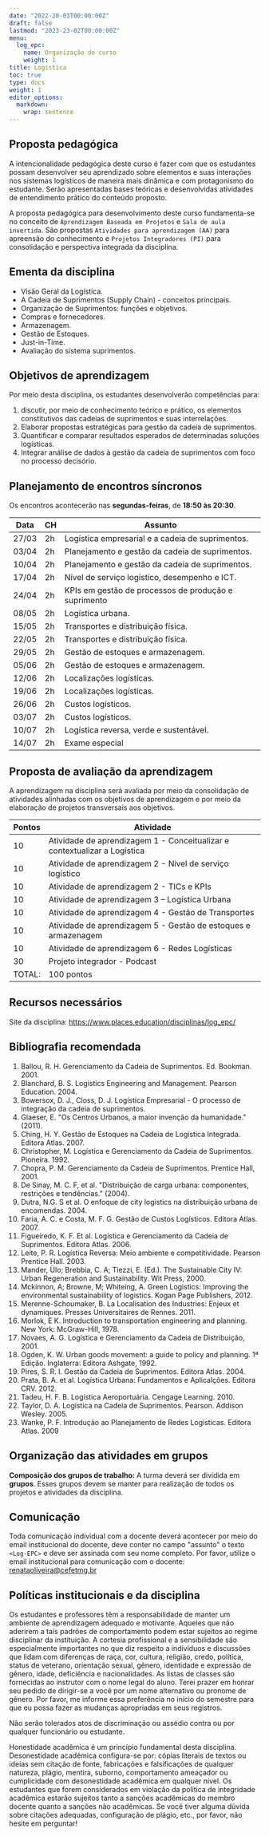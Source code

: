 ```yaml
---
date: "2022-28-03T00:00:00Z"
draft: false
lastmod: "2023-23-02T00:00:00Z"
menu:
  log_epc:
    name: Organização do curso
    weight: 1
title: Logística
toc: true
type: docs
weight: 1
editor_options: 
  markdown: 
    wrap: sentence
---
```


## Proposta pedagógica

A intencionalidade pedagógica deste curso é fazer com que os estudantes possam desenvolver seu aprendizado sobre elementos e suas interações nos sistemas logísticos de maneira mais dinâmica e com protagonismo do estudante. Serão apresentadas bases teóricas e desenvolvidas atividades de entendimento prático do conteúdo proposto.

A proposta pedagógica para desenvolvimento deste curso fundamenta-se no conceito de `Aprendizagem Baseada em Projetos` e `Sala de aula invertida`. São propostas `Atividades para aprendizagem (AA)` para apreensão do conhecimento e `Projetos Integradores (PI)` para consolidação e perspectiva integrada da disciplina. 

## Ementa da disciplina

- Visão Geral da Logística.   
- A Cadeia de Suprimentos (Supply Chain) - conceitos principais.   
- Organização de Suprimentos: funções e objetivos.   
- Compras e fornecedores.   
- Armazenagem.   
- Gestão de Estoques.   
- Just-in-Time.   
- Avaliação do sistema suprimentos.  

## Objetivos de aprendizagem

Por meio desta disciplina, os estudantes desenvolverão competências para:

1.  discutir, por meio de conhecimento teórico e prático, os elementos constitutivos das cadeias de suprimentos e suas interrelações.
2.  Elaborar propostas estratégicas para gestão da cadeia de suprimentos.
3.  Quantificar e comparar resultados esperados de determinadas soluções logísticas.
4.  Integrar análise de dados à gestão da cadeia de suprimentos com foco no processo decisório.


## Planejamento de encontros síncronos

Os encontros acontecerão nas **segundas-feiras**, de **18:50 às 20:30**. 

| **Data**           | **CH** | **Assunto** |
|--------------------|--------|-------------|
| 27/03              |2h|Logística empresarial e a cadeia de suprimentos. 
| 03/04             |2h|Planejamento e gestão da cadeia de suprimentos.
| 10/04              |2h|Planejamento e gestão da cadeia de suprimentos.   
| 17/04              |2h|Nível de serviço logístico, desempenho e ICT.
| 24/04              |2h|KPIs em gestão de processos de produção e suprimento
| 08/05              |2h|Logística urbana.
| 15/05              |2h|Transportes e distribuição física.
| 22/05              |2h|Transportes e distribuição física.
| 29/05              |2h|Gestão de estoques e armazenagem.
| 05/06              |2h|Gestão de estoques e armazenagem.
| 12/06              |2h|Localizações logísticas.
| 19/06              |2h|Localizações logísticas.
| 26/06              |2h|Custos logísticos.
| 03/07              |2h|Custos logísticos.
| 10/07              |2h|Logística reversa, verde e sustentável.
| 14/07              |2h|Exame especial


## Proposta de avaliação da aprendizagem
A aprendizagem na disciplina será avaliada por meio da consolidação de atividades alinhadas com os objetivos de aprendizagem e por meio da elaboração de projetos transversais aos objetivos. 

Pontos|	Atividade
------|------------
10|  Atividade de aprendizagem 1 - Conceitualizar e contextualizar a Logística
10|  Atividade de aprendizagem 2 - Nivel de serviço logístico
10|  Atividade de aprendizagem 2 - TICs e KPIs
10|  Atividade de aprendizagem 3 – Logística Urbana
10|  Atividade de aprendizagem 4 - Gestão de Transportes
10|  Atividade de aprendizagem 5 - Gestão de estoques e armazenagem
10|  Atividade de aprendizagem 6 - Redes Logísticas
30|  Projeto integrador - Podcast
TOTAL:| 	100 pontos

## Recursos necessários

Site da disciplina: https://www.places.education/disciplinas/log_epc/

## Bibliografia recomendada

1.	Ballou, R. H. Gerenciamento da Cadeia de Suprimentos. Ed. Bookman. 2001.
2.	Blanchard, B. S. Logistics Engineering and Management. Pearson Education. 2004. 
3.	Bowersox, D. J., Closs, D. J. Logística Empresarial - O processo de integração da cadeia de suprimentos.
4.	Glaeser, E. "Os Centros Urbanos, a maior invenção da humanidade." (2011).
5.	Ching, H. Y. Gestão de Estoques na Cadeia de Logística Integrada. Editora Atlas. 2007.
6.	Christopher, M. Logística e Gerenciamento da Cadeia de Suprimentos. Pioneira. 1992.
7.	Chopra, P. M. Gerenciamento da Cadeia de Suprimentos. Prentice Hall, 2001.
8.	De Sinay, M. C. F, et al. "Distribuição de carga urbana: componentes, restrições e tendências." (2004).
9.	Dutra, N.G. S et al. O enfoque de city logistics na distribuição urbana de encomendas. 2004.
10.	Faria, A. C. e Costa, M. F. G.  Gestão de Custos Logísticos. Editora Atlas. 2007.
11.	Figueiredo, K. F. Et al. Logística e Gerenciamento da Cadeia de Suprimentos.  Editora Atlas. 2006.
12.	Leite, P. R. Logística Reversa: Meio ambiente e competitividade. Pearson Prentice Hall. 2003.
13.	Mander, Ülo; Brebbia, C. A; Tiezzi, E. (Ed.). The Sustainable City IV: Urban Regeneration and Sustainability. Wit Press, 2000.
14.	Mckinnon, A; Browne, M; Whiteing, A. Green Logistics: Improving the environmental sustainability of logistics. Kogan Page Publishers, 2012.
15.	Merenne-Schoumaker, B. La Localisation des Industries: Enjeux et dynamiques. Presses Universitaires de Rennes. 2011.
16.	Morlok, E K. Introduction to transportation engineering and planning. New York: McGraw-Hill, 1978.
17.	Novaes, A. G. Logística e Gerenciamento da Cadeia de Distribuição, 2001.
18.	Ogden, K. W. Urban goods movement: a guide to policy and planning. 1ª Edição. Inglaterra: Editora Ashgate, 1992.
19.	Pires, S. R. I.  Gestão da Cadeia de Suprimentos.  Editora Atlas. 2004.
20.	Prata, B. A. et al. Logística Urbana: Fundamentos e Aplicalções. Editora CRV. 2012.
21.	Tadeu, H. F. B. Logística Aeroportuária. Cengage Learning. 2010.
22.	Taylor, D. A. Logística na Cadeia de Suprimentos. Pearson. Addison Wesley. 2005.
23.	Wanke, P. F. Introdução ao Planejamento de Redes Logísticas. Editora Atlas. 2009

## Organização das atividades em grupos

**Composição dos grupos de trabalho:** A turma deverá ser dividida em **grupos**. Esses grupos devem se manter para realização de todos os projetos e atividades da disciplina. 

## Comunicação

Toda comunicação individual com a docente deverá acontecer por meio do email institucional do docente, deve conter no campo "assunto" o texto `<Log-EPC>` e deve ser assinada com seu nome completo. Por favor, utilize o email institucional para comunicação com o docente: <renataoliveira@cefetmg.br>

## Políticas institucionais e da disciplina

Os estudantes e professores têm a responsabilidade de manter um ambiente de aprendizagem adequado e motivante. Aqueles que não aderirem a tais padrões de comportamento podem estar sujeitos ao regime disciplinar da instituição. A cortesia profissional e a sensibilidade são especialmente importantes no que diz respeito a indivíduos e discussões que lidam com diferenças de raça, cor, cultura, religião, credo, política, status de veterano, orientação sexual, gênero, identidade e expressão de gênero, idade, deficiência e nacionalidades. As listas de classes são fornecidas ao instrutor com o nome legal do aluno. Terei prazer em honrar seu pedido de dirigir-se a você por um nome alternativo ou pronome de gênero. Por favor, me informe essa preferência no início do semestre para que eu possa fazer as mudanças apropriadas em seus registros.

Não serão tolerados atos de discriminação ou assédio contra ou por qualquer funcionário ou estudante.

Honestidade acadêmica é um princípio fundamental desta disciplina. Desonestidade acadêmica configura-se por: cópias literais de textos ou ideias sem citação de fonte, fabricações e falsificações de qualquer natureza, plágio, mentira, suborno, comportamento ameaçador ou cumplicidade com desonestidade acadêmica em qualquer nível. Os estudantes que forem considerados em violação da política de integridade acadêmica estarão sujeitos tanto a sanções acadêmicas do membro docente quanto a sanções não acadêmicas. Se você tiver alguma dúvida sobre citações adequadas, configuração de plágio, etc., por favor, não hesite em perguntar!

